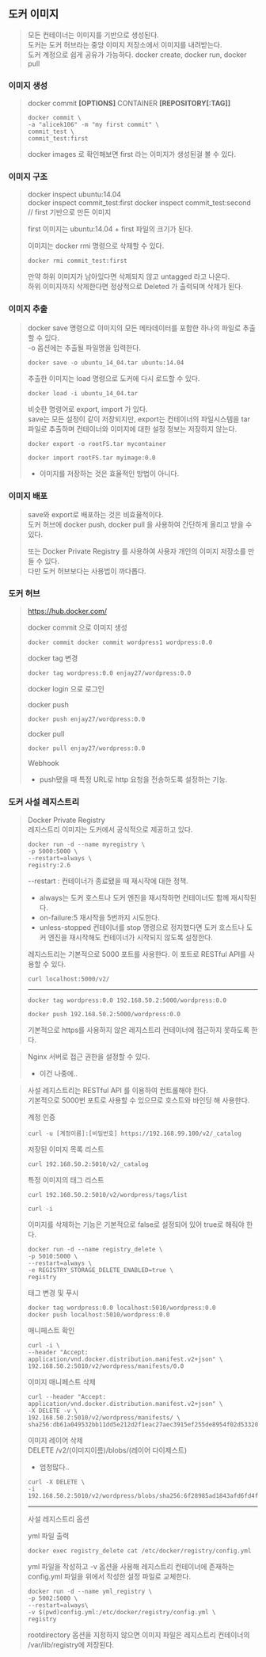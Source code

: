## 도커 이미지
> 모든 컨테이너는 이미지를 기반으로 생성된다.    
> 도커는 도커 허브라는 중앙 이미지 저장소에서 이미지를 내려받는다.    
> 도커 계정으로 쉽게 공유가 가능하다. docker create, docker run, docker pull

### 이미지 생성
> docker commit __[OPTIONS]__ CONTAINER __[REPOSITORY[:TAG]]__
> ```
> docker commit \
> -a "alicek106" -m "my first commit" \
> commit_test \
> commit_test:first
> ```
> docker images 로 확인해보면 first 라는 이미지가 생성된걸 볼 수 있다.

### 이미지 구조
> docker inspect ubuntu:14.04   
> docker inspect commit_test:first
> docker inspect commit_test:second // first 기반으로 만든 이미지   
> 
> first 이미지는 ubuntu:14.04 + first 파일의 크기가 된다.   
> 
> 이미지는 docker rmi 명령으로 삭제할 수 있다.
> ```
> docker rmi commit_test:first
> ```
> 만약 하위 이미지가 남아있다면 삭제되지 않고 untagged 라고 나온다.   
> 하위 이미지까지 삭제한다면 정상적으로 Deleted 가 출력되며 삭제가 된다.

### 이미지 추출
> docker save 명령으로 이미지의 모든 메타데이터를 포함한 하나의 파일로 추출할 수 있다.   
> -o 옵션에는 추출될 파일명을 입력한다.
> ```
> docker save -o ubuntu_14_04.tar ubuntu:14.04
> ```
> 추출한 이미지는 load 명령으로 도커에 다시 로드할 수 있다.
> ```
> docker load -i ubuntu_14_04.tar
> ```
> 
> 비슷한 명령어로 export, import 가 있다.   
> save는 모든 설정이 같이 저장되지만, export는 컨테이너의 파일시스템을 tar 파일로 추출하며 컨테이너와 이미지에 대한 설정 정보는 저장하지 않는다.
> ```
> docker export -o rootFS.tar mycontainer
> ```
> ```
> docker import rootFS.tar myimage:0.0
> ```
> - 이미지를 저장하는 것은 효율적인 방법이 아니다.

### 이미지 배포
> save와 export로 배포하는 것은 비효율적이다.   
> 도커 허브에 docker push, docker pull 을 사용하여 간단하게 올리고 받을 수 있다.   
> 
> 또는 Docker Private Registry 를 사용하여 사용자 개인의 이미지 저장소를 만들 수 있다.    
> 다만 도커 허브보다는 사용법이 까다롭다.

### 도커 허브
> https://hub.docker.com/   
> 
> docker commit 으로 이미지 생성  
> ```
> docker commit docker commit wordpress1 wordpress:0.0
> ```
> docker tag 변경    
> ```
> docker tag wordpress:0.0 enjay27/wordpress:0.0
> ```
> docker login 으로 로그인   
> 
> docker push 
> ```
> docker push enjay27/wordpress:0.0
> ```
> docker pull
> ```
> docker pull enjay27/wordpress:0.0
> ```
> Webhook   
> - push됐을 때 특정 URL로 http 요청을 전송하도록 설정하는 기능.

### 도커 사설 레지스트리
> Docker Private Registry   
> 레지스트리 이미지는 도커에서 공식적으로 제공하고 있다.
> ```
> docker run -d --name myregistry \
> -p 5000:5000 \
> --restart=always \
> registry:2.6
> ```
> --restart : 컨테이너가 종료됐을 때 재시작에 대한 정책. 
> - always는 도커 호스트나 도커 엔진을 재시작하면 컨테이너도 함께 재시작된다.   
> - on-failure:5 재시작을 5번까지 시도한다.
> - unless-stopped 컨테이너를 stop 명령으로 정지했다면 도커 호스트나 도커 엔진을 재시작해도 컨테이너가 시작되지 않도록 설정한다.
>
> 레지스트리는 기본적으로 5000 포트를 사용한다. 이 포트로 RESTful API를 사용할 수 있다.
> ```
> curl localhost:5000/v2/
> ```
> ---
> ```
> docker tag wordpress:0.0 192.168.50.2:5000/wordpress:0.0
> 
> docker push 192.168.50.2:5000/wordpress:0.0
> ```
> 기본적으로 https를 사용하지 않은 레지스트리 컨테이너에 접근하지 못하도록 한다.

> Nginx 서버로 접근 권한을 설정할 수 있다.
> - 이건 나중에..

> 사설 레지스트리는 RESTful API 를 이용하여 컨트롤해야 한다.   
> 기본적으로 5000번 포트로 사용할 수 있으므로 호스트와 바인딩 해 사용한다.   
> 
> 계정 인증
> ```
> curl -u [계정이름]:[비밀번호] https://192.168.99.100/v2/_catalog
> ```
> 저장된 이미지 목록 리스트
> ```
> curl 192.168.50.2:5010/v2/_catalog
> ```
> 특정 이미지의 태그 리스트
> ```
> curl 192.168.50.2:5010/v2/wordpress/tags/list
> ```
> ```
> curl -i
> ```
>
> 이미지를 삭제하는 기능은 기본적으로 false로 설정되어 있어 true로 해줘야 한다.
> ```
> docker run -d --name registry_delete \
> -p 5010:5000 \
> --restart=always \
> -e REGISTRY_STORAGE_DELETE_ENABLED=true \
> registry
> ```
> 태그 변경 및 푸시
> ```
> docker tag wordpress:0.0 localhost:5010/wordpress:0.0
> docker push localhost:5010/wordpress:0.0
> ```
> 매니페스트 확인
> ```
> curl -i \
> --header "Accept: application/vnd.docker.distribution.manifest.v2+json" \
> 192.168.50.2:5010/v2/wordpress/manifests/0.0
> ```
> 이미지 매니페스트 삭제   
> ```
> curl --header "Accept: application/vnd.docker.distribution.manifest.v2+json" \
> -X DELETE -v \
> 192.168.50.2:5010/v2/wordpress/manifests/ \
> sha256:db61a049532bb11dd5e212d2f1eac27aec3915ef255de8954f02d533204938e3
> ```
> 이미지 레이어 삭제   
> DELETE /v2/(이미지이름)/blobs/(레이어 다이제스트)   
> - 엄청많다..
> ```
> curl -X DELETE \
> -i 192.168.50.2:5010/v2/wordpress/blobs/sha256:6f28985ad1843afd6fd4fe0b42a30bfab63c27d302362e7341e3316e8ba25ced
> ```
> ---
> 사설 레지스트리 옵션   
> 
> yml 파일 출력
> ```
> docker exec registry_delete cat /etc/docker/registry/config.yml
> ```
> yml 파일을 작성하고 -v 옵션을 사용해 레지스트리 컨테이너에 존재하는 config.yml 파일을 위에서 작성한 설정 파일로 교체한다.
> ```
> docker run -d --name yml_registry \
> -p 5002:5000 \
> --restart=always\
> -v $(pwd)config.yml:/etc/docker/registry/config.yml \
> registry
> ```
> rootdirectory 옵션을 지정하지 않으면 이미지 파일은 레지스트리 컨테이너의 /var/lib/registry에 저장된다.